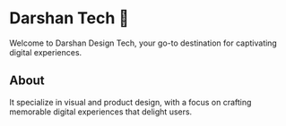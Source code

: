 
# Darshan Tech 🎨

Welcome to Darshan Design Tech, your go-to destination for captivating digital experiences. 

## About

It specialize in visual and product design, with a focus on crafting memorable digital experiences that delight users.
